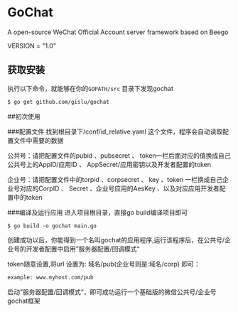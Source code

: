 # GoChat
A open-source WeChat Official Account server framework based on Beego

VERSION = "1.0"
## 获取安装

执行以下命令，就能够在你的`GOPATH/src` 目录下发现gochat
```bash
$ go get github.com/gislu/gochat
```
##初次使用

###配置文件
找到根目录下/conf/id_relative.yaml 这个文件，程序会自动读取配置文件中需要的数据

公共号：请把配置文件的pubid 、pubsecret 、 token一栏后面对应的值换成自己公共号上的AppID/应用ID 、 AppSecret/应用密钥以及开发者配置的token

企业号：请把配置文件中的torpid 、corpsecret 、 key 、token 一栏换成自己企业号对应的CorpID 、 Secret 、企业号应用的AesKey 、以及对应应用开发者配置中的token

###编译及运行应用
进入项目根目录，直接go build编译项目即可
```
$ go build -o gochat main.go
```

创建成功以后，你能得到一个名叫gochat的应用程序,运行该程序后，在公共号/企业号的开发者配置中启用”服务器配置/回调模式“

token随意设置,将url 设置为: 域名/pub(企业号则是:域名/corp) 即可：
```bash
example: www.myhost.com/pub
```
启动”服务器配置/回调模式“，即可成功运行一个基础版的微信公共号/企业号gochat框架

